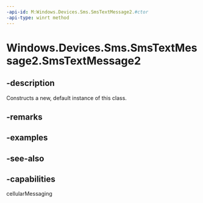 ```yaml
---
-api-id: M:Windows.Devices.Sms.SmsTextMessage2.#ctor
-api-type: winrt method
---
```


<!-- Method syntax
public SmsTextMessage2()
-->

# Windows.Devices.Sms.SmsTextMessage2.SmsTextMessage2

## -description
Constructs a new, default instance of this class.

## -remarks

## -examples

## -see-also


## -capabilities
cellularMessaging